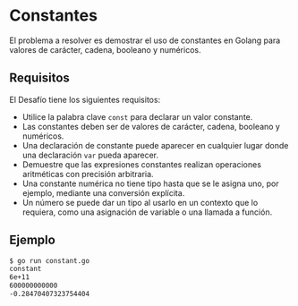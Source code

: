 # Constantes

El problema a resolver es demostrar el uso de constantes en Golang para valores de carácter, cadena, booleano y numéricos.

## Requisitos

El Desafío tiene los siguientes requisitos:

- Utilice la palabra clave `const` para declarar un valor constante.
- Las constantes deben ser de valores de carácter, cadena, booleano y numéricos.
- Una declaración de constante puede aparecer en cualquier lugar donde una declaración `var` pueda aparecer.
- Demuestre que las expresiones constantes realizan operaciones aritméticas con precisión arbitraria.
- Una constante numérica no tiene tipo hasta que se le asigna uno, por ejemplo, mediante una conversión explícita.
- Un número se puede dar un tipo al usarlo en un contexto que lo requiera, como una asignación de variable o una llamada a función.

## Ejemplo

```sh
$ go run constant.go
constant
6e+11
600000000000
-0.28470407323754404
```
